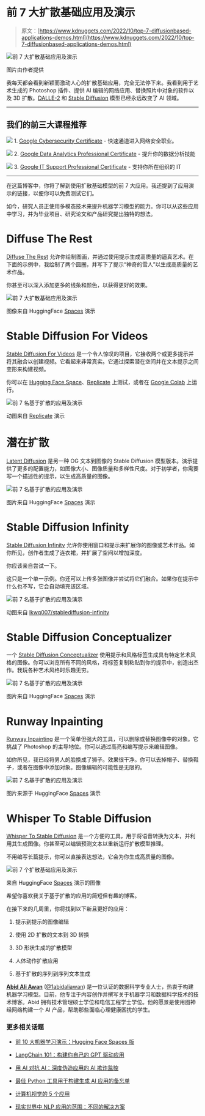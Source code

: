 # 前 7 大扩散基础应用及演示

> 原文：[https://www.kdnuggets.com/2022/10/top-7-diffusionbased-applications-demos.html](https://www.kdnuggets.com/2022/10/top-7-diffusionbased-applications-demos.html)

![前 7 大扩散基础应用及演示](../Images/e769949305f6220d5ba19d12bd779419.png)

图片由作者提供

我每天都会看到新颖而激动人心的扩散基础应用，完全无法停下来。我看到用于艺术生成的 Photoshop 插件、提供 AI 编辑的网络应用、替换照片中对象的软件以及 3D 扩散。[DALLE-2](https://openai.com/dall-e-2/) 和 [Stable Diffusion](https://github.com/CompVis/stable-diffusion) 模型已经永远改变了 AI 领域。

* * *

## 我们的前三大课程推荐

![](../Images/0244c01ba9267c002ef39d4907e0b8fb.png) 1\. [Google Cybersecurity Certificate](https://www.kdnuggets.com/google-cybersecurity) - 快速通道进入网络安全职业。

![](../Images/e225c49c3c91745821c8c0368bf04711.png) 2\. [Google Data Analytics Professional Certificate](https://www.kdnuggets.com/google-data-analytics) - 提升你的数据分析技能

![](../Images/0244c01ba9267c002ef39d4907e0b8fb.png) 3\. [Google IT Support Professional Certificate](https://www.kdnuggets.com/google-itsupport) - 支持你所在组织的 IT

* * *

在这篇博客中，你将了解到使用扩散基础模型的前 7 大应用。我还提到了应用演示的链接，以便你可以免费测试它们。

如今，研究人员正使用多模态技术来提升机器学习模型的能力。你可以从这些应用中学习，并为毕业项目、研究论文和产品研究提出独特的想法。

# Diffuse The Rest

[Diffuse The Rest](https://huggingface.co/spaces/huggingface-projects/diffuse-the-rest) 允许你绘制图画，并通过使用提示生成高质量的逼真艺术。在下面的示例中，我绘制了两个圆圈，并写下了提示“神奇的雪人”以生成高质量的艺术作品。

你甚至可以深入添加更多的线条和颜色，以获得更好的效果。

![前 7 大扩散基础应用及演示](../Images/994e0fc785649c7206409d44327a9a54.png)

图像来自 HuggingFace [Spaces](https://huggingface.co/spaces/huggingface-projects/diffuse-the-rest) 演示

# Stable Diffusion For Videos

[Stable Diffusion For Videos](https://github.com/nateraw/stable-diffusion-videos) 是一个令人惊叹的项目，它接收两个或更多提示并将其融合以创建视频。它看起来非常真实。它通过探索潜在空间并在文本提示之间变形来构建视频。

你可以在 [Hugging Face Space](https://huggingface.co/spaces/nateraw/stable-diffusion-for-videos)、[Replicate](https://replicate.com/nateraw/stable-diffusion-videos) 上测试，或者在 [Google Colab](https://colab.research.google.com/github/nateraw/stable-diffusion-videos/blob/main/stable_diffusion_videos.ipynb) 上运行。

![前 7 名基于扩散的应用及演示](../Images/7ac6a5b4d1379b4ff441f1e17a278d06.png)

动图来自 [Replicate](https://replicate.com/nateraw/stable-diffusion-videos) 演示

# 潜在扩散

[Latent Diffusion](https://huggingface.co/spaces/multimodalart/latentdiffusion) 是另一种 OG 文本到图像的 Stable Diffusion 模型版本。演示提供了更多的配置能力，如图像大小、图像质量和多样性尺度。对于初学者，你需要写一个描述性的提示，以生成高质量的图像。

![前 7 名基于扩散的应用及演示](../Images/19a1870c789d7840b1dad052a18b6fb3.png)

图片来自 HuggingFace [Spaces](https://huggingface.co/spaces/multimodalart/latentdiffusion) 演示

# Stable Diffusion Infinity

[Stable Diffusion Infinity](https://huggingface.co/spaces/lnyan/stablediffusion-infinity) 允许你使用窗口和提示来扩展你的图像或艺术作品。如你所见，创作者生成了连衣裙，并扩展了空间以增加深度。

你应该亲自尝试一下。

这只是一个单一示例。你还可以上传多张图像并尝试将它们融合。如果你在提示中什么也不写，它会自动填充该区域。

![前 7 名基于扩散的应用及演示](../Images/69fee331317064391eee5c708e203e17.png)

动图来自 [lkwq007/stablediffusion-infinity](https://github.com/lkwq007/stablediffusion-infinity)

# Stable Diffusion Conceptualizer

一个 [Stable Diffusion Conceptualizer](https://huggingface.co/spaces/sd-concepts-library/stable-diffusion-conceptualizer) 使用提示和风格标签生成具有特定艺术风格的图像。你可以浏览所有不同的风格，将标签复制粘贴到你的提示中，创造出杰作。我玩各种艺术风格时乐趣无穷。

![前 7 名基于扩散的应用及演示](../Images/4469fa783c6089eb901ce8f4811eb13f.png)

图片来自 HuggingFace [Spaces](https://huggingface.co/spaces/sd-concepts-library/stable-diffusion-conceptualizer) 演示

# Runway Inpainting

[Runway Inpainting](https://huggingface.co/spaces/runwayml/stable-diffusion-inpainting) 是一个简单但强大的工具，可以删除或替换图像中的对象。它挑战了 Photoshop 的主导地位。你可以通过高亮和编写提示来编辑图像。

如你所见，我已经将男人的脸换成了狮子。效果很干净。你可以去掉帽子、替换鞋子，或者在图像中添加对象。图像编辑的可能性是无限的。

![前 7 名基于扩散的应用及演示](../Images/1bd8c5a59e915ae5a516d239536c5fb2.png)

图片来源于 HuggingFace [Spaces](https://huggingface.co/spaces/runwayml/stable-diffusion-inpainting) 演示

# Whisper To Stable Diffusion

[Whisper To Stable Diffusion](https://huggingface.co/spaces/fffiloni/whisper-to-stable-diffusion) 是一个方便的工具，用于将语音转换为文本，并利用其生成图像。你甚至可以编辑预测文本以重新运行扩散模型推理。

不用编写长篇提示，你可以直接表达想法，它会为你生成高质量的图像。

![前 7 个扩散基础应用及演示](../Images/9132c2ed4ba70894517795736034931e.png)

来自 HuggingFace [Spaces](https://huggingface.co/spaces/fffiloni/whisper-to-stable-diffusion) 演示的图像

希望你喜欢我关于基于扩散的应用的简短但有趣的博客。

在接下来的几周里，你将找到以下新且更好的应用：

1.  提示到提示的图像编辑

1.  使用 2D 扩散的文本到 3D 转换

1.  3D 形状生成的扩散模型

1.  人体动作扩散应用

1.  基于扩散的序列到序列文本生成

**[Abid Ali Awan](https://www.polywork.com/kingabzpro)** ([@1abidaliawan](https://twitter.com/1abidaliawan)) 是一位认证的数据科学专业人士，热衷于构建机器学习模型。目前，他专注于内容创作并撰写关于机器学习和数据科学技术的技术博客。Abid 拥有技术管理硕士学位和电信工程学士学位。他的愿景是使用图神经网络构建一个 AI 产品，帮助那些面临心理健康困扰的学生。

### 更多相关话题

+   [前 10 大机器学习演示：Hugging Face Spaces 版](https://www.kdnuggets.com/2022/05/top-10-machine-learning-demos-hugging-face-spaces-edition.html)

+   [LangChain 101：构建你自己的 GPT 驱动应用](https://www.kdnuggets.com/2023/04/langchain-101-build-gptpowered-applications.html)

+   [用 AI 对抗 AI：深度伪造应用的 AI 欺诈监控](https://www.kdnuggets.com/2023/05/fighting-ai-ai-fraud-monitoring-deepfake-applications.html)

+   [最佳 Python 工具用于构建生成 AI 应用的备忘单](https://www.kdnuggets.com/2023/08/best-python-tools-generative-ai-cheat-sheet.html)

+   [计算机视觉的 5 个应用](https://www.kdnuggets.com/2022/03/5-applications-computer-vision.html)

+   [现实世界中 NLP 应用的范围：不同的解决方案](https://www.kdnuggets.com/2022/03/different-solution-problem-range-nlp-applications-real-world.html)
